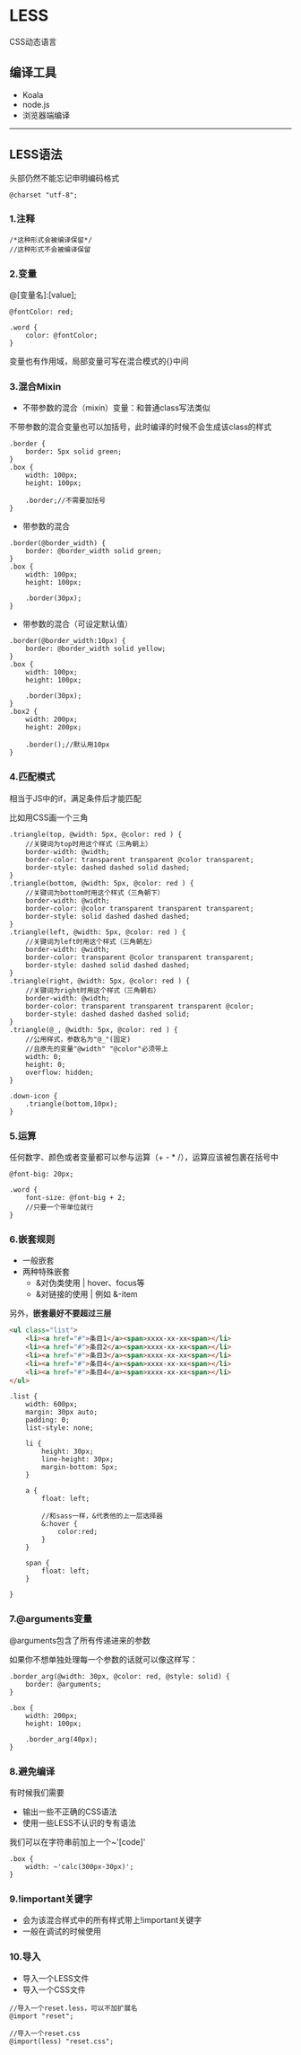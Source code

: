 # LESS
 CSS动态语言

## 编译工具
* Koala
* node.js
* 浏览器端编译

***

## LESS语法

头部仍然不能忘记申明编码格式

```less
@charset "utf-8";
```

### 1.注释

```less
/*这种形式会被编译保留*/
//这种形式不会被编译保留
```

### 2.变量
@\[变量名\]\:\[value\];

```less
@fontColor: red;

.word {
	color: @fontColor;
}
```

变量也有作用域，局部变量可写在混合模式的{}中间

### 3.混合Mixin
* 不带参数的混合（mixin）变量：和普通class写法类似

不带参数的混合变量也可以加括号，此时编译的时候不会生成该class的样式

```less
.border {
	border: 5px solid green;
}
.box {
	width: 100px;
	height: 100px;
	
	.border;//不需要加括号
}
```

* 带参数的混合

```less
.border(@border_width) {
	border: @border_width solid green;
}
.box {
	width: 100px;
	height: 100px;
	
	.border(30px);
}
```

* 带参数的混合（可设定默认值）

```less
.border(@border_width:10px) {
	border: @border_width solid yellow;
}
.box {
	width: 100px;
	height: 100px;
	
	.border(30px);
}
.box2 {
	width: 200px;
	height: 200px;
	
	.border();//默认用10px
}
```

### 4.匹配模式

相当于JS中的if，满足条件后才能匹配

比如用CSS画一个三角

```less
.triangle(top, @width: 5px, @color: red ) {
	//关键词为top时用这个样式（三角朝上）
	border-width: @width;
	border-color: transparent transparent @color transparent;
	border-style: dashed dashed solid dashed;
}
.triangle(bottom, @width: 5px, @color: red ) {
	//关键词为bottom时用这个样式（三角朝下）
	border-width: @width;
	border-color: @color transparent transparent transparent;
	border-style: solid dashed dashed dashed;
}
.triangle(left, @width: 5px, @color: red ) {
	//关键词为left时用这个样式（三角朝左）
	border-width: @width;
	border-color: transparent @color transparent transparent;
	border-style: dashed solid dashed dashed;
}
.triangle(right, @width: 5px, @color: red ) {
	//关键词为right时用这个样式（三角朝右）
	border-width: @width;
	border-color: transparent transparent transparent @color;
	border-style: dashed dashed dashed solid;
}
.triangle(@_, @width: 5px, @color: red ) {
	//公用样式，参数名为"@_"(固定)
	//且原先的变量"@width" "@color"必须带上
	width: 0;
	height: 0;
	overflow: hidden;
}

.down-icon {
	.triangle(bottom,10px);
}

```

### 5.运算
任何数字、颜色或者变量都可以参与运算（+ - * /），运算应该被包裹在括号中

```less
@font-big: 20px;

.word {
	font-size: @font-big + 2;
	//只要一个带单位就行
}

```

### 6.嵌套规则
* 一般嵌套
* 两种特殊嵌套
	* &对伪类使用 | hover、focus等
	* &对链接的使用 | 例如 &-item

另外，**嵌套最好不要超过三层**

```html
<ul class="list">
	<li><a href="#">条目1</a><span>xxxx-xx-xx<span></li>
	<li><a href="#">条目2</a><span>xxxx-xx-xx<span></li>
	<li><a href="#">条目3</a><span>xxxx-xx-xx<span></li>
	<li><a href="#">条目4</a><span>xxxx-xx-xx<span></li>
	<li><a href="#">条目4</a><span>xxxx-xx-xx<span></li>
</ul>
```
```less
.list {
	width: 600px;
	margin: 30px auto;
	padding: 0;
	list-style: none;
	
	li {
		height: 30px;
		line-height: 30px;
		margin-bottom: 5px;
	}
	
	a {
		float: left;
		
		//和sass一样，&代表他的上一层选择器
		&:hover {
			color:red;
		}
	}
	
	span {
		float: left;
	}

}
```

### 7.@arguments变量
@arguments包含了所有传递进来的参数

如果你不想单独处理每一个参数的话就可以像这样写：

```less
.border_arg(@width: 30px, @color: red, @style: solid) {
	border: @arguments;
}

.box {
	width: 200px;
	height: 100px;
	
	.border_arg(40px);
}
```

### 8.避免编译

有时候我们需要

* 输出一些不正确的CSS语法
* 使用一些LESS不认识的专有语法

我们可以在字符串前加上一个~'\[code\]'

```less
.box {
	width: ~'calc(300px-30px)';
}
```

### 9.!important关键字
* 会为该混合样式中的所有样式带上!important关键字
* 一般在调试的时候使用

### 10.导入

* 导入一个LESS文件
* 导入一个CSS文件 

```less
//导入一个reset.less，可以不加扩展名
@import "reset";

//导入一个reset.css
@import(less) "reset.css";
```




